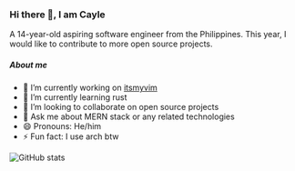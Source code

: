 ### Hi there 👋, I am Cayle
A 14-year-old aspiring software engineer from the Philippines. This year, I would like to contribute to more open source projects.
##### About me
- 🔭 I’m currently working on [itsmyvim]() 
- 🌱 I’m currently learning rust 
- 👯 I’m looking to collaborate on open source projects 
- 💬 Ask me about MERN stack or any related technologies 
- 😄 Pronouns: He/him 
- ⚡ Fun fact: I use arch btw 

![GitHub stats](https://github-readme-stats.vercel.app/api?username=caycun&show_icons=true)  

